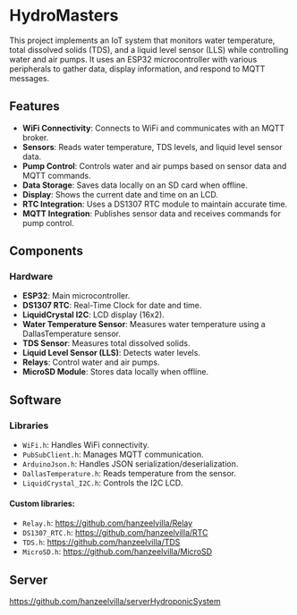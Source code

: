 # HydroMasters

This project implements an IoT system that monitors water temperature, total dissolved solids (TDS), and a liquid level sensor (LLS) while controlling water and air pumps. It uses an ESP32 microcontroller with various peripherals to gather data, display information, and respond to MQTT messages.

## Features
* **WiFi Connectivity**: Connects to WiFi and communicates with an MQTT broker.
* **Sensors**: Reads water temperature, TDS levels, and liquid level sensor data.
* **Pump Control**: Controls water and air pumps based on sensor data and MQTT commands.
* **Data Storage**: Saves data locally on an SD card when offline.
* **Display**: Shows the current date and time on an LCD.
* **RTC Integration**: Uses a DS1307 RTC module to maintain accurate time.
* **MQTT Integration**: Publishes sensor data and receives commands for pump control.

## Components
### Hardware
* **ESP32**: Main microcontroller.
* **DS1307 RTC**: Real-Time Clock for date and time.
* **LiquidCrystal I2C**: LCD display (16x2).
* **Water Temperature Sensor**: Measures water temperature using a DallasTemperature sensor.
* **TDS Sensor**: Measures total dissolved solids.
* **Liquid Level Sensor (LLS)**: Detects water levels.
* **Relays**: Control water and air pumps.
* **MicroSD Module**: Stores data locally when offline.

## Software
### Libraries
* `WiFi.h`: Handles WiFi connectivity.
* `PubSubClient.h`: Manages MQTT communication.
* `ArduinoJson.h`: Handles JSON serialization/deserialization.
* `DallasTemperature.h`: Reads temperature from the sensor.
* `LiquidCrystal_I2C.h`: Controls the I2C LCD.
#### Custom libraries:
* `Relay.h`: https://github.com/hanzeelvilla/Relay
* `DS1307_RTC.h`: https://github.com/hanzeelvilla/RTC
* `TDS.h`: https://github.com/hanzeelvilla/TDS
* `MicroSD.h`: https://github.com/hanzeelvilla/MicroSD


## Server
https://github.com/hanzeelvilla/serverHydroponicSystem